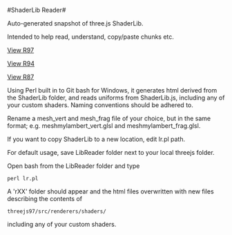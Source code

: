 #ShaderLib Reader#

Auto-generated snapshot of three.js ShaderLib.

Intended to help read, understand, copy/paste chunks etc.

[View R97](https://koober.github.io/Lib-Reader/r97)


[View R94](https://koober.github.io/Lib-Reader/r94)


[View R87](https://koober.github.io/Lib-Reader/r87)



Using Perl built in to Git bash for Windows, it generates html derived from the ShaderLib folder, and reads uniforms from ShaderLib.js, including any of your custom shaders. Naming conventions should be adhered to.


Rename a mesh_vert and mesh_frag file of your choice, but in the same format; e.g. meshmylambert_vert.glsl and meshmylambert_frag.glsl.


If you want to copy ShaderLib to a new location,  edit lr.pl path.


For default usage, save LibReader folder next to your local threejs folder.

Open bash from the LibReader folder and type

    perl lr.pl
    
A 'rXX' folder should appear and the html files overwritten with new files describing the contents of 

    threejs97/src/renderers/shaders/
    
including any of your custom shaders.

